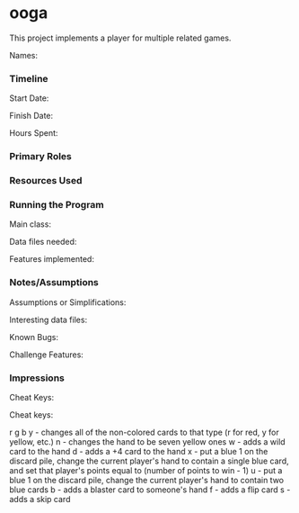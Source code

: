 ooga
====

This project implements a player for multiple related games.

Names:


### Timeline

Start Date: 

Finish Date: 

Hours Spent:

### Primary Roles


### Resources Used


### Running the Program

Main class:

Data files needed: 

Features implemented:



### Notes/Assumptions

Assumptions or Simplifications:

Interesting data files:

Known Bugs:

Challenge Features:


### Impressions

Cheat Keys:

Cheat keys:

r g b y - changes all of the non-colored cards to that type (r for red, y for yellow, etc.)
n - changes the hand to be seven yellow ones
w - adds a wild card to the hand
d - adds a +4 card to the hand
x - put a blue 1 on the discard pile, change the current player's hand to contain a single blue card, and set that player's points equal to (number of points to win - 1)
u - put a blue 1 on the discard pile, change the current player's hand to contain two blue cards
b - adds a blaster card to someone's hand
f - adds a flip card
s - adds a skip card

